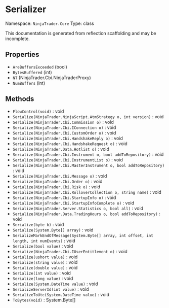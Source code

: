 # Serializer

Namespace: `NinjaTrader.Core`
Type: class

This documentation is generated from reflection scaffolding and may be incomplete.

## Properties
- `AreBuffersExceeded` (bool)
- `BytesBuffered` (int)
- `NT` (NinjaTrader.Cbi.NinjaTraderProxy)
- `NumBuffers` (int)

## Methods
- `FlowControl(void)` : void
- `Serialize(NinjaTrader.NinjaScript.AtmStrategy o, int version)` : void
- `Serialize(NinjaTrader.Cbi.Commission o)` : void
- `Serialize(NinjaTrader.Cbi.IConnection o)` : void
- `Serialize(NinjaTrader.Cbi.CustomOrder o)` : void
- `Serialize(NinjaTrader.Cbi.HandshakeReply o)` : void
- `Serialize(NinjaTrader.Cbi.HandshakeRequest o)` : void
- `Serialize(NinjaTrader.Data.Hotlist o)` : void
- `Serialize(NinjaTrader.Cbi.Instrument o, bool addToRepository)` : void
- `Serialize(NinjaTrader.Cbi.InstrumentList o)` : void
- `Serialize(NinjaTrader.Cbi.MasterInstrument o, bool addToRepository)` : void
- `Serialize(NinjaTrader.Cbi.Message o)` : void
- `Serialize(NinjaTrader.Cbi.Order o)` : void
- `Serialize(NinjaTrader.Cbi.Risk o)` : void
- `Serialize(NinjaTrader.Cbi.RolloverCollection o, string name)` : void
- `Serialize(NinjaTrader.Cbi.StartupInfo o)` : void
- `Serialize(NinjaTrader.Cbi.StartupInfoComplete o)` : void
- `Serialize(NinjaTrader.Server.Statistics o, bool all)` : void
- `Serialize(NinjaTrader.Data.TradingHours o, bool addToRepository)` : void
- `Serialize(byte b)` : void
- `Serialize(System.Byte[] array)` : void
- `SerializeMarkEndOfMessage(System.Byte[] array, int offset, int length, int numEvents)` : void
- `Serialize(bool value)` : void
- `Serialize(NinjaTrader.Cbi.IUserEntitlement o)` : void
- `Serialize(ushort value)` : void
- `Serialize(string value)` : void
- `Serialize(double value)` : void
- `Serialize(int value)` : void
- `Serialize(long value)` : void
- `Serialize(System.DateTime value)` : void
- `SerializeServerId(int value)` : void
- `SerializeToUtc(System.DateTime value)` : void
- `ToBytes(void)` : System.Byte[]
